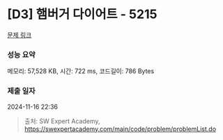 # [D3] 햄버거 다이어트 - 5215 

[문제 링크](https://swexpertacademy.com/main/code/problem/problemDetail.do?contestProbId=AWT-lPB6dHUDFAVT) 

### 성능 요약

메모리: 57,528 KB, 시간: 722 ms, 코드길이: 786 Bytes

### 제출 일자

2024-11-16 22:36



> 출처: SW Expert Academy, https://swexpertacademy.com/main/code/problem/problemList.do
